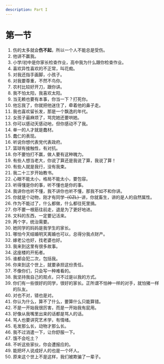 ```yaml
---
description: Part I
---
```


# 第一节

1. 伤的太多就会**伤不起**，所以一个人不能总是受伤。
2. 他讲不赢我。
3. 小学/初中是你家长检查作业，高中我为什么跟你检查作业。
4. 喜欢异性喜欢的不正常，叫花痴。
5. 对我还指手画脚，小孩子。
6. 对我要尊重，不然不鸟你。
7. 农村比较好开刀，跟你讲。
8. 我不怕太阳，我喜欢太阳。
9. 当无赖也要有本事，你当一下？打死你。
10. 他忘我了，你就把他迷住了，牵着他的鼻子走。
11. 我也喜欢留长发，那是一个飘逸的年代。
12. 女孩子最麻烦了，骂完她还要哄她。
13. 你可以感动天感动地，但你感动不了我。
14. 单一的人才就是蠢材。
15. 蠢仁的表现。
16. 听说你想代表党代表政府。
17. 篮球有接触性，有对抗。
18. 你不要怕打不赢，做人要有这种魄力。
19. 有些人想当老大，你说了算还是我说了算，我说了算！
20. 有些人就是我行，没有我束。
21. 我二十三岁开始教书。
22. 心眼不能太小，格局不能太小，要包容。
23. 听得懂是你的事，听不懂也是你的事。
24. 我讲你也听不懂，我不讲你也听不懂，那我不如不和你讲。
25. 你就是个动物，刚才有同学~~（GZL）~~讲，你就畜生，讲的是人的自然属性。
26. 作为不能过了，什么都做，什么都往死里搞。
27. 你不要一根筋往前走，退是为了更好地进。
28. 文科的东西，一定要记活来。
29. 两个字，统治需要。
30. 她同学的妈妈是我学生的家长。
31. 哪怕今天结婚明天离婚也可以，总得分我点财产。
32. 嫁老公也好，找老婆也好。
33. 我来到这里有很多故事。
34. 这座楼的开拓者。
35. 谁都会犯二次，包括我。
36. 你来到这个世上，就要承担这份责任。
37. 不像你们，只会写一种难看的。
38. 我坚持我自己的观点，只不过是以我的方式。
39. 你们有一些很好的同学，很好的家长。正所谓不怕神一样的对手，就怕猪一样的队友。
40. 对也不对，错也是对。
41. 你认为什么，算不了什么，要算什么只能算错。
42. 不是一开始我很厉害，而是一开始我有屁用。
43. 好像从我嘴里出来的话都是骂人的话。
44. 骂人也要讲究艺术学，有情绪。
45. 毛发那么长，动物才那么长。
46. 我不过消遣一下，让你舒服一下。
47. 饿不会吃土？
48. 不听这些家伙，你会遭报应的。
49. 能把坏人说成好人的也是一个坏人。
50. 原来这个世上不是这样，我们被欺骗了一辈子。

